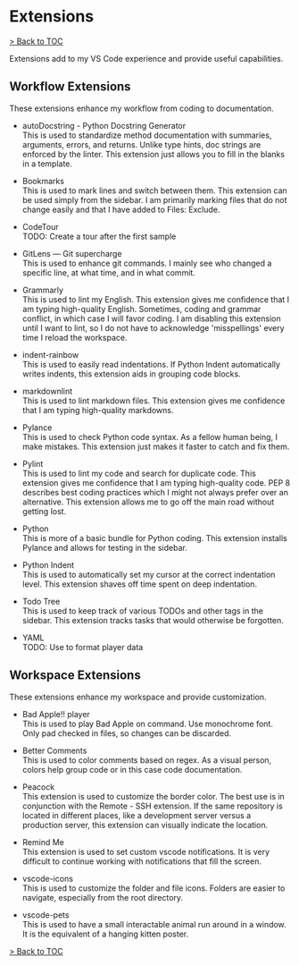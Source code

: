 # Extensions

[> Back to TOC](entries.md)

Extensions add to my VS Code experience and provide useful capabilities.

## Workflow Extensions

These extensions enhance my workflow from coding to documentation.

- autoDocstring - Python Docstring Generator\
    This is used to standardize method documentation with summaries, arguments, errors, and returns.
    Unlike type hints, doc strings are enforced by the linter.
    This extension just allows you to fill in the blanks in a template.

- Bookmarks\
    This is used to mark lines and switch between them.
    This extension can be used simply from the sidebar.
    I am primarily marking files that do not change easily and that I have added to Files: Exclude.

- CodeTour\
    TODO: Create a tour after the first sample

- GitLens — Git supercharge\
    This is used to enhance git commands.
    I mainly see who changed a specific line, at what time, and in what commit.

- Grammarly\
    This is used to lint my English.
    This extension gives me confidence that I am typing high-quality English.
    Sometimes, coding and grammar conflict, in which case I will favor coding.
    I am disabling this extension until I want to lint,
    so I do not have to acknowledge 'misspellings' every time I reload the workspace.

- indent-rainbow\
    This is used to easily read indentations.
    If Python Indent automatically writes indents,
this extension aids in grouping code blocks.

- markdownlint\
    This is used to lint markdown files.
    This extension gives me confidence that I am typing high-quality markdowns.

- Pylance\
    This is used to check Python code syntax.
    As a fellow human being, I make mistakes.
    This extension just makes it faster to catch and fix them.

- Pylint\
    This is used to lint my code and search for duplicate code.
    This extension gives me confidence that I am typing high-quality code.
    PEP 8 describes best coding practices which I might not always prefer over an alternative.
    This extension allows me to go off the main road without getting lost.

- Python\
    This is more of a basic bundle for Python coding.
    This extension installs Pylance and allows for testing in the sidebar.

- Python Indent\
    This is used to automatically set my cursor at the correct indentation level.
    This extension shaves off time spent on deep indentation.

- Todo Tree\
    This is used to keep track of various TODOs and other tags in the sidebar.
    This extension tracks tasks that would otherwise be forgotten.

- YAML\
    TODO: Use to format player data

## Workspace Extensions

These extensions enhance my workspace and provide customization.

- Bad Apple!! player\
    This is used to play Bad Apple on command.
    Use monochrome font.
    Only pad checked in files, so changes can be discarded.

- Better Comments\
    This is used to color comments based on regex.
    As a visual person, colors help group code or in this case code documentation.

- Peacock\
    This extension is used to customize the border color.
    The best use is in conjunction with the Remote - SSH extension.
    If the same repository is located in different places,
    like a development server versus a production server,
    this extension can visually indicate the location.

- Remind Me\
    This extension is used to set custom vscode notifications.
    It is very difficult to continue working with notifications that fill the screen.

- vscode-icons\
    This is used to customize the folder and file icons.
    Folders are easier to navigate, especially from the root directory.

- vscode-pets\
    This is used to have a small interactable animal run around in a window.
    It is the equivalent of a hanging kitten poster.

[> Back to TOC](entries.md)
